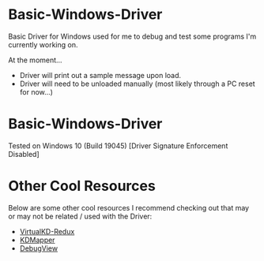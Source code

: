 # Basic-Windows-Driver

Basic Driver for Windows used for me to debug and test some programs I'm currently working on. 

At the moment...

* Driver will print out a sample message upon load.
* Driver will need to be unloaded manually (most likely through a PC reset for now...)


# Basic-Windows-Driver

Tested on Windows 10 (Build 19045) [Driver Signature Enforcement Disabled]

# Other Cool Resources
Below are some other cool resources I recommend checking out that may or may not be related / used with the Driver:

* [VirtualKD-Redux](https://github.com/4d61726b/VirtualKD-Redux)
* [KDMapper](https://github.com/TheCruZ/kdmapper)
* [DebugView](https://learn.microsoft.com/en-us/sysinternals/downloads/sysinternals-suite)
